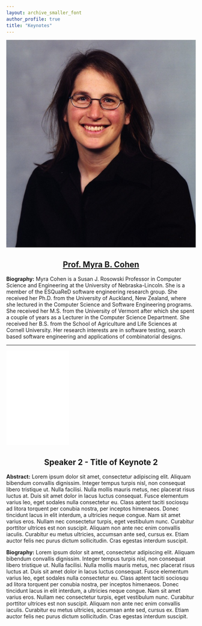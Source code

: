```yaml
---
layout: archive_smaller_font
author_profile: true
title: "Keynotes"
---
```


<link rel="stylesheet" href="../css/keynotes.css">

<img src="../images/myra.jpg" class="keynote_photo">

<center><h2><a href="http://cse.unl.edu/~myra/index.html">Prof. Myra B. Cohen</a></h2></center>

<b>Biography:</b> Myra Cohen is a Susan J. Rosowski Professor in Computer Science and Engineering at the University of Nebraska-Lincoln. She is a member of the ESQuaReD software engineering research group. She received her Ph.D. from the University of Auckland, New Zealand, where she lectured in the Computer Science and Software Engineering programs. She received her M.S. from the University of Vermont after which she spent a couple of years as a Lecturer in the Computer Science Department. She received her B.S. from the School of Agriculture and Life Sciences at Cornell University. Her research interests are in software testing, search based software engineering and applications of combinatorial designs. 

---

<img src="../images/blank_photo.jpg" class="keynote_photo">

<center><h2>Speaker 2 - Title of Keynote 2</h2></center>

<b>Abstract:</b> Lorem ipsum dolor sit amet, consectetur adipiscing elit. Aliquam bibendum convallis dignissim. Integer tempus turpis nisl, non consequat libero tristique ut. Nulla facilisi. Nulla mollis mauris metus, nec placerat risus luctus at. Duis sit amet dolor in lacus luctus consequat. Fusce elementum varius leo, eget sodales nulla consectetur eu. Class aptent taciti sociosqu ad litora torquent per conubia nostra, per inceptos himenaeos. Donec tincidunt lacus in elit interdum, a ultricies neque congue. Nam sit amet varius eros. Nullam nec consectetur turpis, eget vestibulum nunc. Curabitur porttitor ultrices est non suscipit. Aliquam non ante nec enim convallis iaculis. Curabitur eu metus ultricies, accumsan ante sed, cursus ex. Etiam auctor felis nec purus dictum sollicitudin. Cras egestas interdum suscipit. 

<b>Biography:</b> Lorem ipsum dolor sit amet, consectetur adipiscing elit. Aliquam bibendum convallis dignissim. Integer tempus turpis nisl, non consequat libero tristique ut. Nulla facilisi. Nulla mollis mauris metus, nec placerat risus luctus at. Duis sit amet dolor in lacus luctus consequat. Fusce elementum varius leo, eget sodales nulla consectetur eu. Class aptent taciti sociosqu ad litora torquent per conubia nostra, per inceptos himenaeos. Donec tincidunt lacus in elit interdum, a ultricies neque congue. Nam sit amet varius eros. Nullam nec consectetur turpis, eget vestibulum nunc. Curabitur porttitor ultrices est non suscipit. Aliquam non ante nec enim convallis iaculis. Curabitur eu metus ultricies, accumsan ante sed, cursus ex. Etiam auctor felis nec purus dictum sollicitudin. Cras egestas interdum suscipit. 
